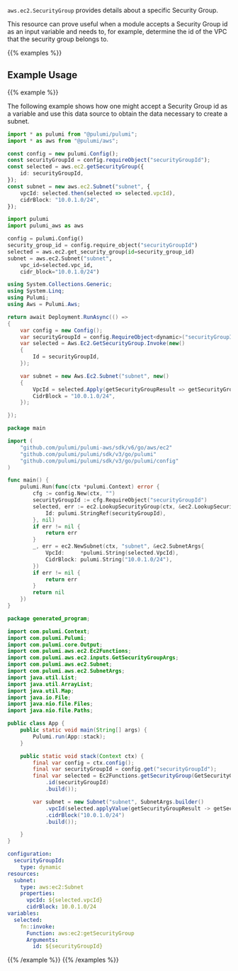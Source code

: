 `aws.ec2.SecurityGroup` provides details about a specific Security Group.

This resource can prove useful when a module accepts a Security Group id as
an input variable and needs to, for example, determine the id of the
VPC that the security group belongs to.

{{% examples %}}
## Example Usage
{{% example %}}

The following example shows how one might accept a Security Group id as a variable
and use this data source to obtain the data necessary to create a subnet.

```typescript
import * as pulumi from "@pulumi/pulumi";
import * as aws from "@pulumi/aws";

const config = new pulumi.Config();
const securityGroupId = config.requireObject("securityGroupId");
const selected = aws.ec2.getSecurityGroup({
    id: securityGroupId,
});
const subnet = new aws.ec2.Subnet("subnet", {
    vpcId: selected.then(selected => selected.vpcId),
    cidrBlock: "10.0.1.0/24",
});
```
```python
import pulumi
import pulumi_aws as aws

config = pulumi.Config()
security_group_id = config.require_object("securityGroupId")
selected = aws.ec2.get_security_group(id=security_group_id)
subnet = aws.ec2.Subnet("subnet",
    vpc_id=selected.vpc_id,
    cidr_block="10.0.1.0/24")
```
```csharp
using System.Collections.Generic;
using System.Linq;
using Pulumi;
using Aws = Pulumi.Aws;

return await Deployment.RunAsync(() => 
{
    var config = new Config();
    var securityGroupId = config.RequireObject<dynamic>("securityGroupId");
    var selected = Aws.Ec2.GetSecurityGroup.Invoke(new()
    {
        Id = securityGroupId,
    });

    var subnet = new Aws.Ec2.Subnet("subnet", new()
    {
        VpcId = selected.Apply(getSecurityGroupResult => getSecurityGroupResult.VpcId),
        CidrBlock = "10.0.1.0/24",
    });

});
```
```go
package main

import (
	"github.com/pulumi/pulumi-aws/sdk/v6/go/aws/ec2"
	"github.com/pulumi/pulumi/sdk/v3/go/pulumi"
	"github.com/pulumi/pulumi/sdk/v3/go/pulumi/config"
)

func main() {
	pulumi.Run(func(ctx *pulumi.Context) error {
		cfg := config.New(ctx, "")
		securityGroupId := cfg.RequireObject("securityGroupId")
		selected, err := ec2.LookupSecurityGroup(ctx, &ec2.LookupSecurityGroupArgs{
			Id: pulumi.StringRef(securityGroupId),
		}, nil)
		if err != nil {
			return err
		}
		_, err = ec2.NewSubnet(ctx, "subnet", &ec2.SubnetArgs{
			VpcId:     *pulumi.String(selected.VpcId),
			CidrBlock: pulumi.String("10.0.1.0/24"),
		})
		if err != nil {
			return err
		}
		return nil
	})
}
```
```java
package generated_program;

import com.pulumi.Context;
import com.pulumi.Pulumi;
import com.pulumi.core.Output;
import com.pulumi.aws.ec2.Ec2Functions;
import com.pulumi.aws.ec2.inputs.GetSecurityGroupArgs;
import com.pulumi.aws.ec2.Subnet;
import com.pulumi.aws.ec2.SubnetArgs;
import java.util.List;
import java.util.ArrayList;
import java.util.Map;
import java.io.File;
import java.nio.file.Files;
import java.nio.file.Paths;

public class App {
    public static void main(String[] args) {
        Pulumi.run(App::stack);
    }

    public static void stack(Context ctx) {
        final var config = ctx.config();
        final var securityGroupId = config.get("securityGroupId");
        final var selected = Ec2Functions.getSecurityGroup(GetSecurityGroupArgs.builder()
            .id(securityGroupId)
            .build());

        var subnet = new Subnet("subnet", SubnetArgs.builder()        
            .vpcId(selected.applyValue(getSecurityGroupResult -> getSecurityGroupResult.vpcId()))
            .cidrBlock("10.0.1.0/24")
            .build());

    }
}
```
```yaml
configuration:
  securityGroupId:
    type: dynamic
resources:
  subnet:
    type: aws:ec2:Subnet
    properties:
      vpcId: ${selected.vpcId}
      cidrBlock: 10.0.1.0/24
variables:
  selected:
    fn::invoke:
      Function: aws:ec2:getSecurityGroup
      Arguments:
        id: ${securityGroupId}
```
{{% /example %}}
{{% /examples %}}